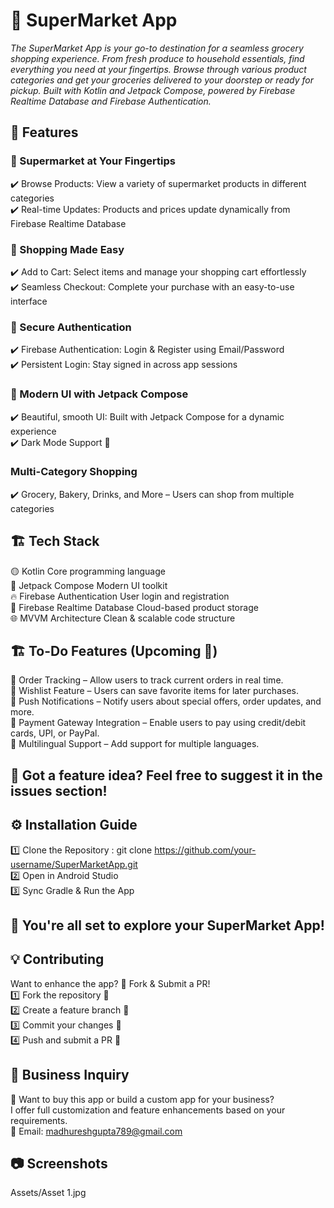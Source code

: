 # 🛒 SuperMarket App
_The SuperMarket App is your go-to destination for a seamless grocery shopping experience. From fresh produce to household essentials, find everything you need at your fingertips. Browse through various product categories and get your groceries delivered to your doorstep or ready for pickup. Built with Kotlin and Jetpack Compose, powered by Firebase Realtime Database and Firebase Authentication._

## 🚀 Features
### 🏪 Supermarket at Your Fingertips
✔️ Browse Products: View a variety of supermarket products in different categories <br />
✔️ Real-time Updates: Products and prices update dynamically from Firebase Realtime Database<br />

### 🛒 Shopping Made Easy
✔️ Add to Cart: Select items and manage your shopping cart effortlessly <br />
✔️ Seamless Checkout: Complete your purchase with an easy-to-use interface <br />

### 🔐 Secure Authentication
✔️ Firebase Authentication: Login & Register using Email/Password <br />
✔️ Persistent Login: Stay signed in across app sessions <br />

### 🎨 Modern UI with Jetpack Compose <br />
✔️ Beautiful, smooth UI: Built with Jetpack Compose for a dynamic experience<br />
✔️ Dark Mode Support 🌙

 ### Multi-Category Shopping
✔️ Grocery, Bakery, Drinks, and More – Users can shop from multiple categories<br />


## 🏗️ Tech Stack
🟡 Kotlin	Core programming language <br />
🎨 Jetpack Compose	Modern UI toolkit<br />
🔥 Firebase Authentication	User login and registration<br />
💾 Firebase Realtime Database	Cloud-based product storage<br />
🌐 MVVM Architecture	Clean & scalable code structure<br />

## 🏗️ To-Do Features (Upcoming 🚀)
🔲 Order Tracking – Allow users to track current orders in real time.<br />
🔲 Wishlist Feature – Users can save favorite items for later purchases.<br />
🔲 Push Notifications – Notify users about special offers, order updates, and more.<br />
🔲 Payment Gateway Integration – Enable users to pay using credit/debit cards, UPI, or PayPal.<br />
🔲 Multilingual Support – Add support for multiple languages.<br />

## 📌 Got a feature idea? Feel free to suggest it in the issues section!

## ⚙️ Installation Guide
1️⃣ Clone the Repository : git clone https://github.com/your-username/SuperMarketApp.git <br />
2️⃣ Open in Android Studio <br />
3️⃣ Sync Gradle & Run the App <br />

## 🚀 You're all set to explore your SuperMarket App!

## 💡 Contributing
Want to enhance the app? 🎯 Fork & Submit a PR! <br />
1️⃣ Fork the repository 🍴<br />
2️⃣ Create a feature branch 🌿<br />
3️⃣ Commit your changes 🎯<br />
4️⃣ Push and submit a PR 🚀

## 🤝 Business Inquiry
🎯 Want to buy this app or build a custom app for your business? <br />
I offer full customization and feature enhancements based on your requirements.<br />
📧 Email: madhureshgupta789@gmail.com


## 📷 Screenshots

Assets/Asset 1.jpg
